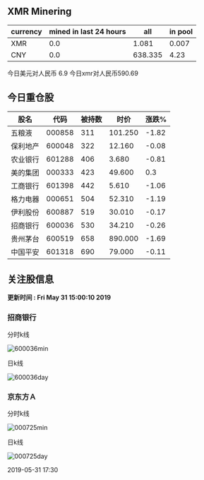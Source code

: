 ## XMR Minering

|currency|mined in last 24 hours|all|in pool|
|---|---|---|---|
|XMR|0.0|1.081|0.007|
|CNY|0.0|638.335|4.23|

今日美元对人民币 6.9	今日xmr对人民币590.69


## 今日重仓股 

|股名|代码|被持数|时价|涨跌%|
|---|---|---|---|---|
|五粮液|000858|311|101.250|-1.82|
|保利地产|600048|322|12.160|-0.08|
|农业银行|601288|406|3.680|-0.81|
|美的集团|000333|423|49.600|0.3|
|工商银行|601398|442|5.610|-1.06|
|格力电器|000651|504|52.310|-1.19|
|伊利股份|600887|519|30.010|-0.17|
|招商银行|600036|530|34.210|-0.26|
|贵州茅台|600519|658|890.000|-1.69|
|中国平安|601318|690|79.000|-0.11|

## 关注股信息
**更新时间 : Fri May 31 15:00:10 2019**
### 招商银行 
分时k线

![600036min](http://image.sinajs.cn/newchart/min/n/sh600036.gif)

日k线

![600036day](http://image.sinajs.cn/newchart/daily/n/sh600036.gif)

### 京东方Ａ 
分时k线

![000725min](http://image.sinajs.cn/newchart/min/n/sz000725.gif)

日k线

![000725day](http://image.sinajs.cn/newchart/daily/n/sz000725.gif)

2019-05-31 17:30